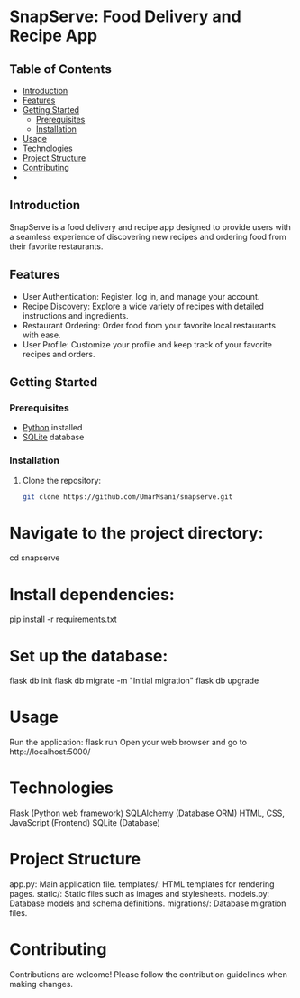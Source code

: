# SnapServe: Food Delivery and Recipe App

## Table of Contents
- [Introduction](#introduction)
- [Features](#features)
- [Getting Started](#getting-started)
  - [Prerequisites](#prerequisites)
  - [Installation](#installation)
- [Usage](#usage)
- [Technologies](#technologies)
- [Project Structure](#project-structure)
- [Contributing](#contributing)
- 
## Introduction
SnapServe is a food delivery and recipe app designed to provide users with a seamless experience of discovering new recipes and ordering food from their favorite restaurants.

## Features
- User Authentication: Register, log in, and manage your account.
- Recipe Discovery: Explore a wide variety of recipes with detailed instructions and ingredients.
- Restaurant Ordering: Order food from your favorite local restaurants with ease.
- User Profile: Customize your profile and keep track of your favorite recipes and orders.

## Getting Started

### Prerequisites
- [Python](https://www.python.org/) installed
- [SQLite](https://www.sqlite.org/index.html) database

### Installation
1. Clone the repository:
   ```bash
   git clone https://github.com/UmarMsani/snapserve.git
   
# Navigate to the project directory:
cd snapserve

# Install dependencies:
pip install -r requirements.txt

# Set up the database:
flask db init
flask db migrate -m "Initial migration"
flask db upgrade

# Usage
Run the application:
flask run
Open your web browser and go to http://localhost:5000/

# Technologies

Flask (Python web framework)
SQLAlchemy (Database ORM)
HTML, CSS, JavaScript (Frontend)
SQLite (Database)

# Project Structure

app.py: Main application file.
templates/: HTML templates for rendering pages.
static/: Static files such as images and stylesheets.
models.py: Database models and schema definitions.
migrations/: Database migration files.

# Contributing

Contributions are welcome! Please follow the contribution guidelines when making changes.

